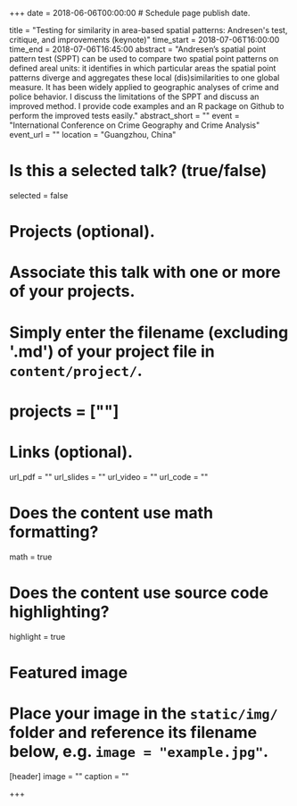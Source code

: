 +++
date = 2018-06-06T00:00:00  # Schedule page publish date.

title = "Testing for similarity in area-based spatial patterns: Andresen's test, critique, and improvements (keynote)"
time_start = 2018-07-06T16:00:00
time_end = 2018-07-06T16:45:00
abstract = "Andresen’s spatial point pattern test (SPPT) can be used to compare two spatial point patterns on defined areal units: it identifies in which particular areas the spatial point patterns diverge and aggregates these local (dis)similarities to one global measure. It has been widely applied to geographic analyses of crime and police behavior. I discuss the limitations of the SPPT and discuss an improved method. I provide code examples and an R package on Github to perform the improved tests easily."
abstract_short = ""
event = "International Conference on Crime Geography and Crime Analysis"
event_url = ""
location = "Guangzhou, China"

# Is this a selected talk? (true/false)
selected = false

# Projects (optional).
#   Associate this talk with one or more of your projects.
#   Simply enter the filename (excluding '.md') of your project file in `content/project/`.
# projects = [""]

# Links (optional).
url_pdf = ""
url_slides = ""
url_video = ""
url_code = ""

# Does the content use math formatting?
math = true

# Does the content use source code highlighting?
highlight = true

# Featured image
# Place your image in the `static/img/` folder and reference its filename below, e.g. `image = "example.jpg"`.
[header]
image = ""
caption = ""

+++
  
<!-- Embed your slides or video here using [shortcodes](https://sourcethemes.com/academic/post/writing-markdown-latex/). Further details can easily be added using *Markdown* and $\rm \LaTeX$ math code. -->
